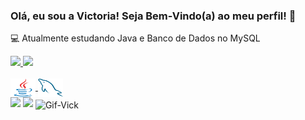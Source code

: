 ### Olá, eu sou a Victoria! Seja Bem-Vindo(a) ao meu perfil! 👋

💻 Atualmente estudando Java e Banco de Dados no MySQL
<div>
  <a href="https://github.com/VictoriaEmilly">
  <img height="160em" src="https://github-readme-stats.vercel.app/api?username=VictoriaEmilly&show_icons=true&theme=material-palenight&include_all_commits=true&count_private=true"/>
  <img height="140em" src="https://github-readme-stats.vercel.app/api/top-langs/?username=VictoriaEmilly&layout=compact&langs_count=7&theme=material-palenight"/>
 
  </div>
  <div style="display: inline_block"><br>
  <img align="center" alt="Vick-Java" height="30" width="40" src="https://raw.githubusercontent.com/devicons/devicon/master/icons/java/java-original.svg">
  <img align="center" alt="Vick-Java" height="30" width="40" src="https://raw.githubusercontent.com/devicons/devicon/master/icons/mysql/mysql-original.svg">
  </div>

<div> 
  <a href="https://www.linkedin.com/in/victoria-emilly-ferreira-santos-2b729519a" target="_blank"><img src="https://img.shields.io/badge/-LinkedIn-%230077B5?style=for-the-badge&logo=linkedin&logoColor=white" target="_blank"></a> 
  <a href="https://www.instagram.com/vick_emilly/" target="_blank"><img src="https://img.shields.io/badge/-Instagram-%23E4405F?style=for-the-badge&logo=instagram&logoColor=white" target="_blank"></a>
  <img align="center" height= "130em "alt="Gif-Vick" src="https://media.discordapp.net/attachments/901442299526017089/914317115006267422/picasion.com_16ec154a6e8a1beb47668a42d1cb0c08.gif">
</div>
  
